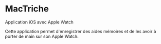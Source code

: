 # MacTriche

Application iOS avec Apple Watch

Cette application permet d'enregistrer des aides mémoires et de les avoir à porter de main sur son Apple Watch.